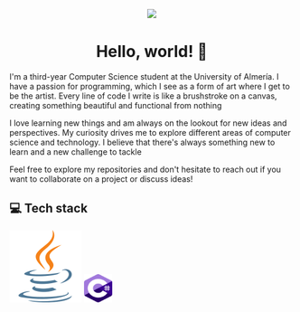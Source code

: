 <p align="center">
  <img src="https://github.com/lpc864/lpc864/blob/main/images/banner.gif" />
</p>

<h1 align="center">
    Hello, world! 👋
</h1>

<p>
  
  I'm a third-year Computer Science student at the University of Almería. I have a passion for programming, which I see as a form of art where I get to be the 
  artist. Every line of code I write is like a brushstroke on a canvas, creating something beautiful and functional from nothing

  I love learning new things and am always on the lookout for new ideas and perspectives. My curiosity drives me to explore different areas of computer science and 
  technology. I believe that there's always something new to learn and a new challenge to tackle

  Feel free to explore my repositories and don't hesitate to reach out if you want to collaborate on a project or discuss ideas!
  
</p>

<h2>
  💻 Tech stack
</h2>

<p>
  <img src="https://github.com/lpc864/lpc864/blob/main/images/java.svg" />
  <img src="https://github.com/lpc864/lpc864/blob/main/images/c%23%23.svg" width="50" height="50"/>

</p>

